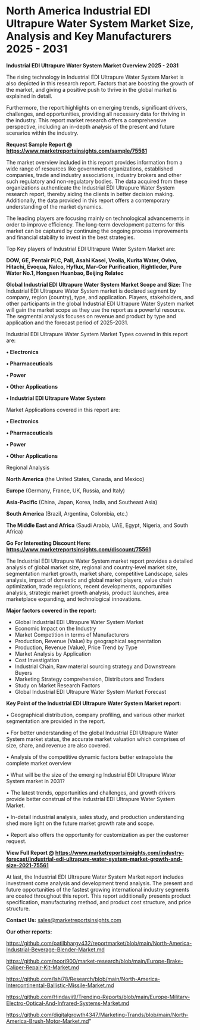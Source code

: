 # North America Industrial EDI Ultrapure Water System Market Size, Analysis and Key Manufacturers 2025 - 2031

<Strong> Industrial EDI Ultrapure Water System Market Overview 2025 - 2031</strong>

The rising technology in Industrial EDI Ultrapure Water System Market is also depicted in this research report. Factors that are boosting the growth of the market, and giving a positive push to thrive in the global market is explained in detail.

Furthermore, the report highlights on emerging trends, significant drivers, challenges, and opportunities, providing all necessary data for thriving in the industry. This report market research offers a comprehensive perspective, including an in-depth analysis of the present and future scenarios within the industry.

<strong>Request Sample Report @ <a href=https://www.marketreportsinsights.com/sample/75561>https://www.marketreportsinsights.com/sample/75561</a></strong>

The market overview included in this report provides information from a wide range of resources like government organizations, established companies, trade and industry associations, industry brokers and other such regulatory and non-regulatory bodies. The data acquired from these organizations authenticate the Industrial EDI Ultrapure Water System research report, thereby aiding the clients in better decision making. Additionally, the data provided in this report offers a contemporary understanding of the market dynamics.

The leading players are focusing mainly on technological advancements in order to improve efficiency. The long-term development patterns for this market can be captured by continuing the ongoing process improvements and financial stability to invest in the best strategies.

Top Key players of Industrial EDI Ultrapure Water System Market are:

<strong>DOW, GE, Pentair PLC, Pall, Asahi Kasei, Veolia, Kurita Water, Ovivo, Hitachi, Evoqua, Nalco, Hyflux, Mar-Cor Purification, Rightleder, Pure Water No.1, Hongsen Huanbao, Beijing Relatec</strong>

<strong><b>Global Industrial EDI Ultrapure Water System Market Scope and Size:</b></strong>
The Industrial EDI Ultrapure Water System market is declared segment by company, region (country), type, and application. Players, stakeholders, and other participants in the global Industrial EDI Ultrapure Water System market will gain the market scope as they use the report as a powerful resource. The segmental analysis focuses on revenue and product by type and application and the forecast period of 2025-2031.

Industrial EDI Ultrapure Water System Market Types covered in this report are:

<strong>• Electronics

• Pharmaceuticals

• Power

• Other Applications

• Industrial EDI Ultrapure Water System</strong>

Market Applications covered in this report are:

<strong>• Electronics

• Pharmaceuticals

• Power

• Other Applications</strong> 

Regional Analysis

<strong>North America</strong> (the United States, Canada, and Mexico)

<strong>Europe</strong> (Germany, France, UK, Russia, and Italy)

<strong>Asia-Pacific</strong> (China, Japan, Korea, India, and Southeast Asia)

<strong>South America</strong> (Brazil, Argentina, Colombia, etc.)

<strong>The Middle East and Africa</strong> (Saudi Arabia, UAE, Egypt, Nigeria, and South Africa)

<strong>Go For Interesting Discount Here: <a href=https://www.marketreportsinsights.com/discount/75561>https://www.marketreportsinsights.com/discount/75561</a></strong>

The Industrial EDI Ultrapure Water System market report provides a detailed analysis of global market size, regional and country-level market size, segmentation market growth, market share, competitive Landscape, sales analysis, impact of domestic and global market players, value chain optimization, trade regulations, recent developments, opportunities analysis, strategic market growth analysis, product launches, area marketplace expanding, and technological innovations.

<strong><b>Major factors covered in the report:</b></strong>
<ul>
  <li>Global Industrial EDI Ultrapure Water System Market </li>
  <li>Economic Impact on the Industry</li>
  <li>Market Competition in terms of Manufacturers</li>
  <li>Production, Revenue (Value) by geographical segmentation</li>
  <li>Production, Revenue (Value), Price Trend by Type</li>
  <li>Market Analysis by Application</li>
  <li>Cost Investigation</li>
  <li>Industrial Chain, Raw material sourcing strategy and Downstream Buyers</li>
  <li>Marketing Strategy comprehension, Distributors and Traders</li>
  <li>Study on Market Research Factors</li>
  <li>Global Industrial EDI Ultrapure Water System Market Forecast</li>
</ul>

<strong><b>Key Point of the Industrial EDI Ultrapure Water System Market report:</b></strong>

• Geographical distribution, company profiling, and various other market segmentation are provided in the report.

• For better understanding of the global Industrial EDI Ultrapure Water System market status, the accurate market valuation which comprises of size, share, and revenue are also covered.

• Analysis of the competitive dynamic factors better extrapolate the complete market overview

• What will be the size of the emerging Industrial EDI Ultrapure Water System market in 2031?

• The latest trends, opportunities and challenges, and growth drivers provide better construal of the Industrial EDI Ultrapure Water System Market.

• In-detail industrial analysis, sales study, and production understanding shed more light on the future market growth rate and scope.

• Report also offers the opportunity for customization as per the customer request.

<strong><b>View Full Report @ <a href=https://www.marketreportsinsights.com/industry-forecast/industrial-edi-ultrapure-water-system-market-growth-and-size-2021-75561>https://www.marketreportsinsights.com/industry-forecast/industrial-edi-ultrapure-water-system-market-growth-and-size-2021-75561</a></b></strong>


At last, the Industrial EDI Ultrapure Water System Market report includes investment come analysis and development trend analysis. The present and future opportunities of the fastest growing international industry segments are coated throughout this report. This report additionally presents product specification, manufacturing method, and product cost structure, and price structure.

<strong>Contact Us:</strong>
sales@marketreportsinsights.com

<strong>Our other reports:</strong>

<a href=https://github.com/patilbhargv432/reportmarket/blob/main/North-America-Industrial-Beverage-Blender-Market.md>https://github.com/patilbhargv432/reportmarket/blob/main/North-America-Industrial-Beverage-Blender-Market.md</a>

<a href=https://github.com/noori900/market-research/blob/main/Europe-Brake-Caliper-Repair-Kit-Market.md>https://github.com/noori900/market-research/blob/main/Europe-Brake-Caliper-Repair-Kit-Market.md</a>

<a href=https://github.com/Ishi78/Research/blob/main/North-America-Intercontinental-Ballistic-Missile-Market.md>https://github.com/Ishi78/Research/blob/main/North-America-Intercontinental-Ballistic-Missile-Market.md</a>

<a href=https://github.com/Hindavii9/Trending-Reports/blob/main/Europe-Military-Electro-Optical-And-Infrared-Systems-Market.md>https://github.com/Hindavii9/Trending-Reports/blob/main/Europe-Military-Electro-Optical-And-Infrared-Systems-Market.md</a>

<a href=https://github.com/digitalgrowth4347/Marketing-Trands/blob/main/North-America-Brush-Motor-Market.md>https://github.com/digitalgrowth4347/Marketing-Trands/blob/main/North-America-Brush-Motor-Market.md</a>"
